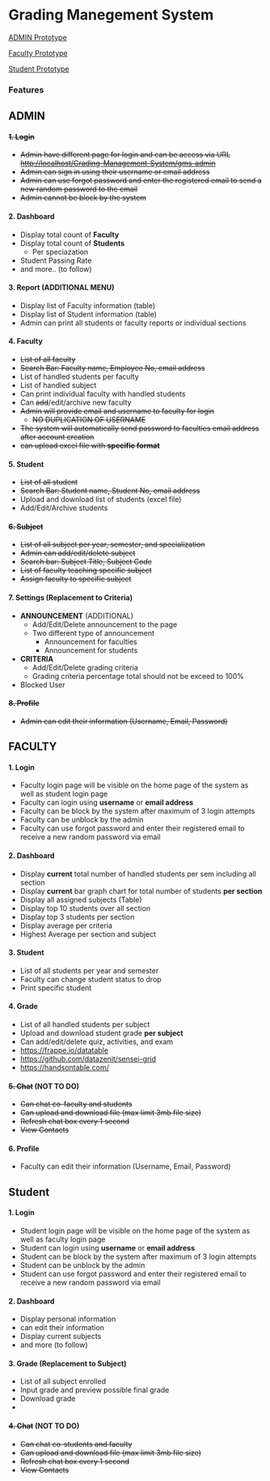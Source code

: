 # Grading Manegement System

[ADMIN Prototype](https://www.canva.com/design/DAFCEEyCcrQ/672SjYj7Klssa7LMEWNzZA/edit#)

[Faculty Prototype](https://www.canva.com/design/DAFB99XhFqo/U8Zw-RffFNYc748Dzy1o8g/edit?utm_content=DAFB99XhFqo&utm_campaign=designshare&utm_medium=link2&utm_source=sharebutton#)

[Student Prototype](https://www.canva.com/design/DAFCDf8idHE/xofDxLTk7EwPfY73NEkBZw/edit?utm_content=DAFCDf8idHE&utm_campaign=designshare&utm_medium=link2&utm_source=sharebutton)

### Features

## ADMIN

#### ~~1. Login~~

- ~~Admin have different page for login and can be access via URL <http://localhost/Grading-Management-System/gms-admin>~~
- ~~Admin can sign in using their username or email address~~
- ~~Admin can use forgot password and enter the registered email to send a new random password to the email~~
- ~~Admin cannot be block by the system~~

#### 2. Dashboard

- Display total count of __Faculty__
- Display total count of __Students__
  - Per speciazation
- Student Passing Rate
- and more.. (to follow)

#### 3. Report (ADDITIONAL MENU)

- Display list of Faculty information (table)
- Display list of Student information (table)
- Admin can print all students or faculty reports or individual sections

#### 4. Faculty

- ~~List of all faculty~~
- ~~Search Bar: Faculty name, Employee No, email address~~
- List of handled students per faculty
- List of handled subject
- Can print individual faculty with handled students
- Can ~~add~~/edit/archive new faculty
- ~~Admin will provide email and username to faculty for login~~
  - ~~NO DUPLICATION OF USERNAME~~
- ~~The system will automatically send password to faculties email address after account creation~~
- ~~can upload excel file with __specific format__~~

#### 5. Student

- ~~List of all student~~
- ~~Search Bar: Student name, Student No, email address~~
- Upload and download list of students (excel file)
- Add/Edit/Archive students

#### ~~6. Subject~~

- ~~List of all subject per year, semester, and specialization~~
- ~~Admin can add/edit/delete subject~~
- ~~Search bar: Subject Title, Subject Code~~
- ~~List of faculty teaching specific subject~~
- ~~Assign faculty to specific subject~~

#### 7. Settings (Replacement to Criteria)

- __ANNOUNCEMENT__ (ADDITIONAL)
  - Add/Edit/Delete announcement to the page
  - Two different type of announcement
    - Announcement for faculties
    - Announcement for students
- __CRITERIA__
  - Add/Edit/Delete grading criteria
  - Grading criteria percentage total should not be exceed to 100%
- Blocked User

#### ~~8. Profile~~

- ~~Admin can edit their information (Username, Email, Password)~~

## FACULTY

#### 1. Login

- Faculty login page will be visible on the home page of the system as well as student login page
- Faculty can login using __username__ or __email address__
- Faculty can be block by the system after maximum of 3 login attempts
- Faculty can be unblock by the admin
- Faculty can use forgot password and enter their registered email to receive a new random password via email

#### 2. Dashboard

- Display __current__ total number of handled students per sem including all section
- Display __current__ bar graph chart for total number of students __per section__
- Display all assigned subjects (Table)
- Display top 10 students over all section
- Display top 3 students per section
- Display average per criteria
- Highest Average per section and subject
    
#### 3. Student

- List of all students per year and semester
- Faculty can change student status to drop
- Print specific student

#### 4. Grade

- List of all handled students per subject
- Upload and download student grade __per subject__
- Can add/edit/delete quiz, activities, and exam
- <https://frappe.io/datatable>
- <https://github.com/datazenit/sensei-grid>
- <https://handsontable.com/>

#### ~~5. Chat~~ (NOT TO DO)

- ~~Can chat co-faculty and students~~
- ~~Can upload and download file (max limit 3mb file size)~~
- ~~Refresh chat box every 1 second~~
- ~~View Contacts~~

#### 6. Profile

- Faculty can edit their information (Username, Email, Password)

## Student

#### 1. Login

- Student login page will be visible on the home page of the system as well as faculty login page
- Student can login using __username__ or __email address__
- Student can be block by the system after maximum of 3 login attempts
- Student can be unblock by the admin
- Student can use forgot password and enter their registered email to receive a new random password via email

#### 2. Dashboard

- Display personal information
- can edit their information
- Display current subjects
- and more (to follow)

#### 3. Grade (Replacement to Subject)

- List of all subject enrolled
- Input grade and preview possible final grade
- Download grade
-

#### ~~4. Chat~~ (NOT TO DO)

- ~~Can chat co-students and faculty~~
- ~~Can upload and download file (max limit 3mb file size)~~
- ~~Refresh chat box every 1 second~~
- ~~View Contacts~~
